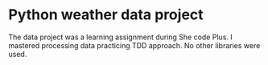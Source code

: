 # Python weather data project

The data project was a learning assignment during She code Plus. I mastered processing data practicing TDD approach. No other libraries were used.

